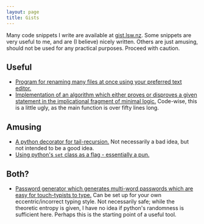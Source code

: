 ```yaml
---
layout: page
title: Gists
---
```


Many code snippets I write are available at [gist.lsw.nz](http://gist.lsw.nz).
Some snippets are very useful to me, and are (I believe) nicely written. Others
are just amusing, should not be used for any practical purposes. Proceed with
caution.


Useful
------
* [Program for renaming many files at once using your preferred text editor.](
  https://gist.github.com/louisswarren/9e2281df7fe559e6ccbffb07bc307d03)
* [Implementation of an algorithm which either proves or disproves a given
  statement in the implicational fragment of minimal logic.](
  https://gist.github.com/louisswarren/a5abb327639786647cbabf72a6e40385)
  Code-wise, this is a little ugly, as the main function is over fifty lines
  long.


Amusing
-------
* [A python decorator for tail-recursion.](
  https://gist.github.com/louisswarren/27d8e03cbfe867cd22750348e1781857) Not
  necessarily a bad idea, but not intended to be a good idea.
* [Using python's `set` class as a flag - essentially a pun.](
  https://gist.github.com/louisswarren/cdd0002e47b837626e3df97076b55892)


Both?
-----
* [Password generator which generates multi-word passwords which are easy for
  touch-typists to type.](
  https://gist.github.com/louisswarren/92da1771fe8feee1f1708e0f4c303b3e) Can be
  set up for your own eccentric/incorrect typing style. Not necessarily safe;
  while the theoretic entropy is given, I have no idea if python's randomness
  is sufficient here. Perhaps this is the starting point of a useful tool.
